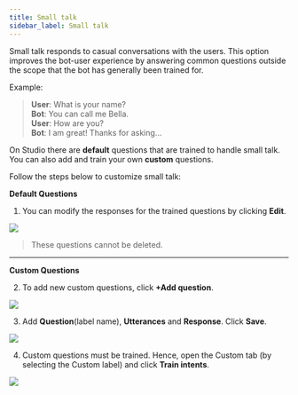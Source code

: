 ```yaml
---
title: Small talk
sidebar_label: Small talk
---
```



Small talk responds to casual conversations with the users. This option improves the bot-user experience by answering common questions outside the scope that the bot has generally been trained for.

Example: 

> **User**: What is your name?  
> **Bot**: You can call me Bella.   
> **User**: How are you?  
> **Bot**: I am great! Thanks for asking...  


On Studio there are **default** questions that are trained to handle small talk. You can also add and train your own **custom** questions. 

Follow the steps below to customize small talk: 

**Default Questions** 

1. You can modify the responses for the trained questions by clicking **Edit**.  


![](https://i.imgur.com/RwNmgHm.png)  

> These questions cannot be deleted. 

---

**Custom Questions**

2. To add new custom questions, click **+Add question**. 

![](https://i.imgur.com/26TRDhx.png)   

3. Add **Question**(label name), **Utterances** and **Response**. Click **Save**. 


![](https://i.imgur.com/ezT8uk8.png)

4. Custom questions must be trained. Hence, open the Custom tab (by selecting the Custom label) and click **Train intents**. 

![](https://i.imgur.com/wrpbXNQ.png)

